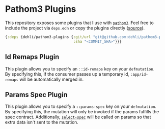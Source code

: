 # Pathom3 Plugins

This repository exposes some plugins that I use with [`pathom3`][pathom3].
Feel free to include the project via `deps.edn` or copy the plugins directly
([source][source]).

``` clojure
{:deps {dehli/pathom3-plugins {:git/url "git@github.com:dehli/pathom3-plugins.git"
                               :sha "<COMMIT_SHA>"}}}
```

## Id Remaps Plugin

This plugin allows you to specify an `::id-remaps` key on your `defmutation`.
By specifying this, if the consumer passes up a temporary id, `:app/id-remaps`
will be automatically merged in.

## Params Spec Plugin

This plugin allows you to specify a `::params-spec` key on your `defmutation`.
By specifying this, the mutation will only be invoked if the params fulfills
the spec contract. Additionally, [`select-spec`][select-spec] will be called
on params so that extra data isn't sent to the mutation.

[pathom3]: https://pathom3.wsscode.com
[select-spec]: https://cljdoc.org/d/metosin/spec-tools/0.10.5/api/spec-tools.core#select-spec
[source]: https://github.com/dehli/pathom3-plugins/blob/main/src/main/dehli/pathom3/plugins.cljc
